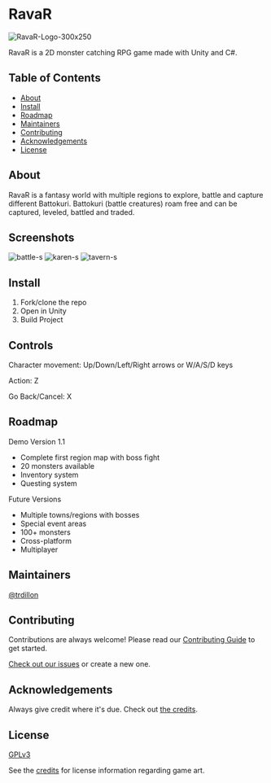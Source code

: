 # RavaR

![RavaR-Logo-300x250](https://user-images.githubusercontent.com/26350151/111030359-239c7c80-8445-11eb-8e8d-f1d71a5a2752.png)

RavaR is a 2D monster catching RPG game made with Unity and C#.

## Table of Contents

- [About](#about)
- [Install](#install)
- [Roadmap](#roadmap)
- [Maintainers](#maintainers)
- [Contributing](#contributing)
- [Acknowledgements](#acknowledgements)
- [License](#license)

## About

RavaR is a fantasy world with multiple regions to explore, battle and capture different Battokuri. Battokuri (battle creatures) roam free and can be captured, leveled, battled and traded.

## Screenshots
![battle-s](https://user-images.githubusercontent.com/26350151/113115636-9714fb00-9247-11eb-9829-a079b4533b2f.jpg)
![karen-s](https://user-images.githubusercontent.com/26350151/113115647-9aa88200-9247-11eb-8402-60a61db7e536.jpg)
![tavern-s](https://user-images.githubusercontent.com/26350151/113115652-9c724580-9247-11eb-93a9-459b9da15262.jpg)


## Install

1. Fork/clone the repo
2. Open in Unity
3. Build Project

## Controls

Character movement: Up/Down/Left/Right arrows or W/A/S/D keys

Action: Z

Go Back/Cancel: X

## Roadmap

Demo Version 1.1
- Complete first region map with boss fight
- 20 monsters available
- Inventory system
- Questing system

Future Versions
- Multiple towns/regions with bosses
- Special event areas
- 100+ monsters
- Cross-platform
- Multiplayer

## Maintainers

[@trdillon](https://github.com/trdillon)

## Contributing

Contributions are always welcome! Please read our [Contributing Guide](https://github.com/trdillon/ravar/blob/master/CONTRIBUTING.md) to get started.

[Check out our issues](https://github.com/trdillon/ravar/issues) or create a new one.

## Acknowledgements

Always give credit where it's due. Check out [the credits](https://github.com/trdillon/ravar/blob/master/CREDITS.md).

## License

[GPLv3](LICENSE)

See the [credits](https://github.com/trdillon/ravar/blob/master/CREDITS.md) for license information regarding game art.
